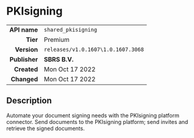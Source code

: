 # PKIsigning
| | |
|-:|-|
|**API name**|`shared_pkisigning`|
|**Tier**|Premium|
|**Version**|`releases/v1.0.1607\1.0.1607.3068`|
|**Publisher**|**SBRS B.V.**|
|**Created**|Mon Oct 17 2022|
|**Changed**|Mon Oct 17 2022|

## Description
Automate your document signing needs with the PKIsigning platform connector. Send documents to the PKIsigning platform; send invites and retrieve the signed documents.
